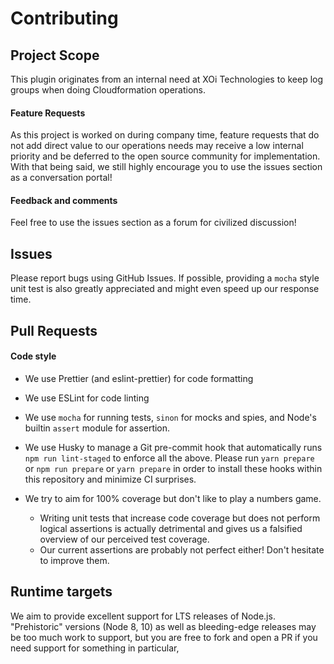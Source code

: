 # Contributing

## Project Scope

This plugin originates from an internal need at XOi Technologies to keep log groups when doing Cloudformation
operations.

#### Feature Requests

As this project is worked on during company time, feature requests that do not add direct value to
our operations needs may receive a low internal priority and be deferred to the open source community for implementation.
With that being said, we still highly encourage you to use the issues section as a conversation portal!

#### Feedback and comments

Feel free to use the issues section as a forum for civilized discussion!

## Issues

Please report bugs using GitHub Issues. If possible, providing a `mocha` style unit
test is also greatly appreciated and might even speed up our response time.

## Pull Requests

#### Code style

- We use Prettier (and eslint-prettier) for code formatting
- We use ESLint for code linting
- We use `mocha` for running tests, `sinon` for mocks and spies, and Node's builtin `assert` module for assertion.
- We use Husky to manage a Git pre-commit hook that automatically runs `npm run lint-staged` to enforce all the above.
  Please run `yarn prepare` or `npm run prepare` or `yarn prepare` in order to install these hooks
  within this repository and minimize CI surprises.

- We try to aim for 100% coverage but don't like to play a numbers game.
  - Writing unit tests that increase code coverage but does not perform logical assertions is actually
    detrimental and gives us a falsified overview of our perceived test coverage.
  - Our current assertions are probably not perfect either! Don't hesitate to improve them.

## Runtime targets

We aim to provide excellent support for LTS releases of Node.js.
"Prehistoric" versions (Node 8, 10) as well as bleeding-edge releases may be too much work to support,
but you are free to fork and open a PR if you need support for something in particular,
